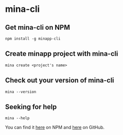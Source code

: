 # mina-cli

## Get mina-cli on NPM
```
npm install -g minapp-cli
```

## Create minapp project with mina-cli
```
mina create <project's name>
```

## Check out your version of mina-cli
```
mina --version
```

## Seeking for help
```
mina --help
```
You can find it [here](https://www.npmjs.com/package/minapp-cli) on NPM and [here](https://github.com/ChrisChan13/mina-cli) on GitHub.